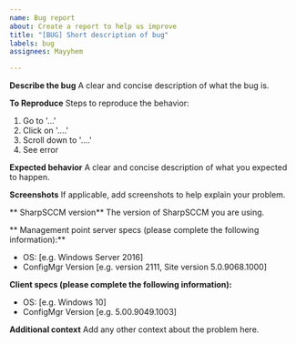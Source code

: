 ```yaml
---
name: Bug report
about: Create a report to help us improve
title: "[BUG] Short description of bug"
labels: bug
assignees: Mayyhem

---
```


**Describe the bug**
A clear and concise description of what the bug is.

**To Reproduce**
Steps to reproduce the behavior:
1. Go to '...'
2. Click on '....'
3. Scroll down to '....'
4. See error

**Expected behavior**
A clear and concise description of what you expected to happen.

**Screenshots**
If applicable, add screenshots to help explain your problem.

** SharpSCCM version**
The version of SharpSCCM you are using.

** Management point server specs (please complete the following information):**
 - OS: [e.g. Windows Server 2016]
 - ConfigMgr Version [e.g. version 2111, Site version 5.0.9068.1000]

**Client specs (please complete the following information):**
 - OS: [e.g. Windows 10]
 - ConfigMgr Version [e.g. 5.00.9049.1003]

**Additional context**
Add any other context about the problem here.

